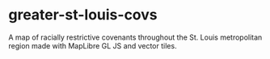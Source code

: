 # greater-st-louis-covs
A map of racially restrictive covenants throughout the St. Louis metropolitan region made with MapLibre GL JS and vector tiles.
